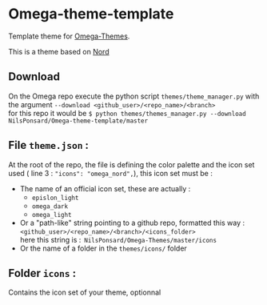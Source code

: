 # Omega-theme-template
Template theme for [Omega-Themes](https://github.com/Omega-Numworks/Omega-Themes).

This is a theme based on [Nord](https://www.nordtheme.com/)

## Download
On the Omega repo execute the python script `themes/theme_manager.py` with the argument `--download <github_user>/<repo_name>/<branch>`  
for this repo it would be ```$ python themes/themes_manager.py --download  NilsPonsard/Omega-theme-template/master ```



## File `theme.json` :
At the root of the repo, the file is defining the color palette and the icon set used ( line 3 : `"icons": "omega_nord",`), this icon set must be : 
- The name of an official icon set, these are actually :    
    - `epislon_light`
    - `omega_dark`
    - `omega_light`
- Or a "path-like" string pointing to a github repo, formatted this way :   
`<github_user>/<repo_name>/<branch>/<icons_folder>`   
here this string is :  `NilsPonsard/Omega-Themes/master/icons`
- Or the name of a folder in the `themes/icons/` folder
## Folder `icons` : 
Contains the icon set of your theme, optionnal
